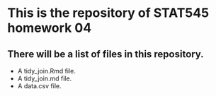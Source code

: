 # This is the repository of STAT545 homework 04
## There will be a list of files in this repository. 
* A tidy_join.Rmd file.
* A tidy_join.md file.
* A data.csv file. 
